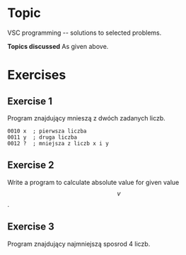# Topic
VSC programming -- solutions to selected problems.

**Topics discussed**
As given above.

# Exercises


## Exercise 1

Program znajdujący mnieszą z dwóch zadanych liczb.

```
0010 x  ; pierwsza liczba
0011 y  ; druga liczba
0012 ?  ; mniejsza z liczb x i y
```

## Exercise 2

Write a program to calculate absolute value for given value $$v$$.


## Exercise 3
Program znajdujący najmniejszą sposrod 4 liczb.
